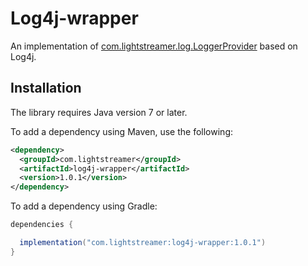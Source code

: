 # Log4j-wrapper

An implementation of [com.lightstreamer.log.LoggerProvider](https://lightstreamer.com/api/ls-log-adapter-java/1.0.2/com/lightstreamer/log/LoggerProvider.html) based on Log4j.

## Installation

The library requires Java version 7 or later.
 
To add a dependency using Maven, use the following:

```xml
<dependency>
  <groupId>com.lightstreamer</groupId>
  <artifactId>log4j-wrapper</artifactId>
  <version>1.0.1</version>
</dependency>
```

To add a dependency using Gradle:

```gradle
dependencies {

  implementation("com.lightstreamer:log4j-wrapper:1.0.1")
}
```
